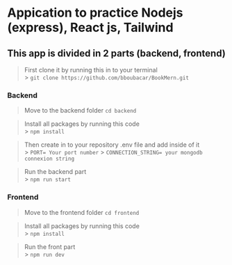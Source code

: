 # Appication to practice Nodejs (express), React js, Tailwind

## This app is divided in 2 parts (backend, frontend)

> First clone it by running this in to your terminal <br/> > `git clone https://github.com/bboubacar/BookMern.git`

### Backend

> Move to the backend folder
> `cd backend`

> Install all packages by running this code <br/> > `npm install`

> Then create in to your repository .env file and add inside of it <br/> > `PORT= Your port number` > `CONNECTION_STRING= your mongodb connexion string`

> Run the backend part <br/> > `npm run start`

### Frontend

> Move to the frontend folder
> `cd frontend`

> Install all packages by running this code <br/> > `npm install`

> Run the front part <br/> > `npm run dev`

